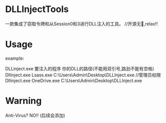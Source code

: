 # DLLInjectTools
一款集成了窃取令牌和从Session0和3进行DLL注入的工具。 //开源无🐎,relax!!

# Usage
example:

DLLinject.exe 要注入的程序  你的DLL的路径(不能用双引号,路劲不能有空格)
Dllinject.exe Lsass.exe  C:\Users\Admin\Desktop\DLLInject.exe  //管理员权限
Dllinject.exe OneDrive.exe  C:\Users\Admin\Desktop\DLLInject.exe 

# Warning
Anti-Virus? NO!!  (后续会添加) 
